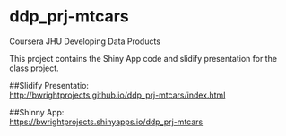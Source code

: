 # ddp_prj-mtcars
Coursera JHU Developing Data Products

This project contains the Shiny App code and slidify presentation for the class project.

##Slidify Presentatio:  
http://bwrightprojects.github.io/ddp_prj-mtcars/index.html

##Shinny App:  
https://bwrightprojects.shinyapps.io/ddp_prj-mtcars

